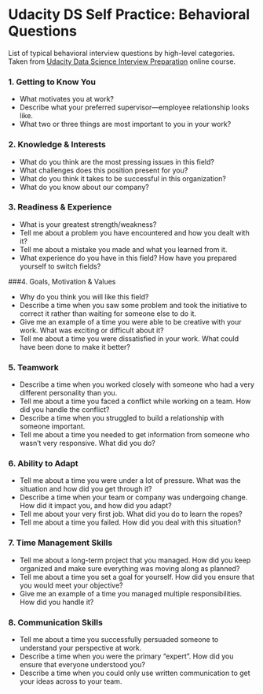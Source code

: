 # Udacity DS Self Practice: Behavioral Questions
List of typical behavioral interview questions by high-level categories. Taken from [Udacity Data Science Interview Preparation](https://classroom.udacity.com/courses/ud944) online course.

### 1. Getting to Know You
* What motivates you at work?
* Describe what your preferred supervisor—employee relationship looks like.
* What two or three things are most important to you in your work?

### 2. Knowledge & Interests
* What do you think are the most pressing issues in this field?
* What challenges does this position present for you?
* What do you think it takes to be successful in this organization?
* What do you know about our company?

### 3. Readiness & Experience
* What is your greatest strength/weakness?
* Tell me about a problem you have encountered and how you dealt with it?
* Tell me about a mistake you made and what you learned from it.
* What experience do you have in this field? How have you prepared yourself to switch fields?

###4. Goals, Motivation & Values
* Why do you think you will like this field?
* Describe a time when you saw some problem and took the initiative to correct it rather than waiting for someone else to do it.
* Give me an example of a time you were able to be creative with your work. What was exciting or difficult about it?
* Tell me about a time you were dissatisfied in your work. What could have been done to make it better?

### 5. Teamwork
* Describe a time when you worked closely with someone who had a very different personality than you.
* Tell me about a time you faced a conflict while working on a team. How did you handle the conflict?
* Describe a time when you struggled to build a relationship with someone important.
* Tell me about a time you needed to get information from someone who wasn’t very responsive. What did you do?

### 6. Ability to Adapt
* Tell me about a time you were under a lot of pressure. What was the situation and how did you get through it?
* Describe a time when your team or company was undergoing change. How did it impact you, and how did you adapt?
* Tell me about your very first job. What did you do to learn the ropes?
* Tell me about a time you failed. How did you deal with this situation?

### 7. Time Management Skills
* Tell me about a long-term project that you managed. How did you keep organized and make sure everything was moving along as planned?
* Tell me about a time you set a goal for yourself. How did you ensure that you would meet your objective?
* Give me an example of a time you managed multiple responsibilities. How did you handle it?

### 8. Communication Skills
* Tell me about a time you successfully persuaded someone to understand your perspective at work.
* Describe a time when you were the primary “expert”. How did you ensure that everyone understood you?
* Describe a time when you could only use written communication to get your ideas across to your team.
